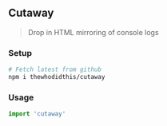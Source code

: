 ## Cutaway
> Drop in HTML mirroring of console logs

### Setup
```sh
# Fetch latest from github
npm i thewhodidthis/cutaway

```
### Usage
```js
import 'cutaway'
```
